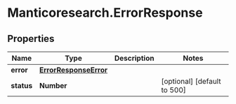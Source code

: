 # Manticoresearch.ErrorResponse

## Properties

Name | Type | Description | Notes
------------ | ------------- | ------------- | -------------
**error** | [**ErrorResponseError**](ErrorResponseError.md) |  | 
**status** | **Number** |  | [optional] [default to 500]


